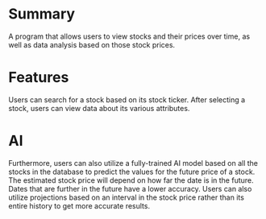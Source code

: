 # Summary
A program that allows users to view stocks and their prices over time, as well as data analysis based on those stock prices.

# Features
Users can search for a stock based on its stock ticker. After selecting a stock, users can view data about its various attributes.

# AI
Furthermore, users can also utilize a fully-trained AI model based on all the stocks in the database to predict the values for the future price of a stock.
The estimated stock price will depend on how far the date is in the future. Dates that are further in the future have a lower accuracy.
Users can also utilize projections based on an interval in the stock price rather than its entire history to get more accurate results.

